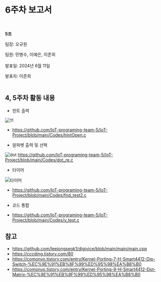 # 6주차 보고서
</br>

**5조**   

팀장: 오규원

팀원: 민병수, 이예은, 이준희   
</br>
발표일: 2024년 6월 11일

발표자: 이준희
</br>
</br>

## 4, 5주차 활동 내용
+ 힌트 출력

![11](https://github.com/IoT-programing-team-5/IoT-Project/assets/91825888/9db0d5f1-a7fc-4bfa-9032-26c6e3799d06)
+ https://github.com/IoT-programing-team-5/IoT-Project/blob/main/Codes/hintOpen.c

+ 알파벳 출력 및 선택

![dot](https://github.com/IoT-programing-team-5/IoT-Project/assets/91825888/20f8cb9d-b89a-48e6-aacd-555f77b90dc5)
https://github.com/IoT-programing-team-5/IoT-Project/blob/main/Codes/dot_re.c

+ 타이머

![타이머](https://github.com/IoT-programing-team-5/IoT-Project/assets/91825888/f70487d3-97cc-4e92-bacd-0b9359eb7140)
+ https://github.com/IoT-programing-team-5/IoT-Project/blob/main/Codes/fnd_test2.c

+ 코드 통합
+ https://github.com/IoT-programing-team-5/IoT-Project/blob/main/Codes/y_test.c
  
  


## 참고
+ https://github.com/leejongseok1/digivice/blob/main/main/main.cpp
+ https://cccding.tistory.com/80
+ https://comonyo.tistory.com/entry/Kernel-Porting-7-H-Smart4412-Dip-Switch-%EC%9E%91%EB%8F%99%ED%95%98%EA%B8%B0
+ https://comonyo.tistory.com/entry/Kernel-Porting-9-H-Smart4412-Dot-Matrix-%EC%9E%91%EB%8F%99%ED%95%98%EA%B8%B0
